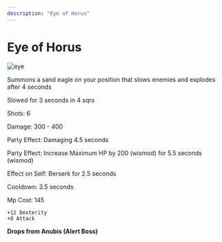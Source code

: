 ```yaml
---
description: "Eye of Horus"
---
```


# Eye of Horus

![eye](https://vwiki.valorserver.com/api/item/picture/eye%20of%20horus) 

Summons a sand eagle on your position that slows enemies and explodes after 4 seconds

Slowed for 3 seconds in 4 sqrs

Shots: 6

Damage: 300 - 400

Party Effect: Damaging 4.5 seconds

Party Effect: Increase Maximum HP by 200 (wismod) for 5.5 seconds (wismod)

Effect on Self: Berserk for 2.5 seconds

Cooldown: 3.5 seconds

Mp Cost: 145

    +12 Dexterity
    +8 Attack

**Drops from Anubis (Alert Boss)**